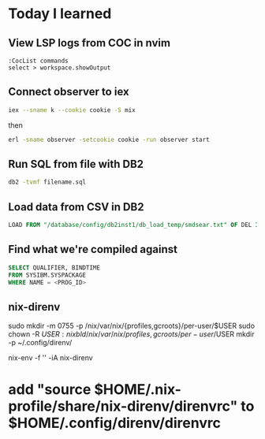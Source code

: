 # Today I learned

## View LSP logs from COC in nvim

```
:CocList commands
select > workspace.showOutput
```

## Connect observer to iex

```sh
iex --sname k --cookie cookie -S mix
```

then

```sh
erl -sname observer -setcookie cookie -run observer start
```

## Run SQL from file with DB2

```sh
db2 -tvmf filename.sql
```

## Load data from CSV in DB2

```sql
LOAD FROM "/database/config/db2inst1/db_load_temp/smdsear.txt" OF DEL INSERT INTO TMDSEAR
```

## Find what we're compiled against

```sql
SELECT QUALIFIER, BINDTIME
FROM SYSIBM.SYSPACKAGE
WHERE NAME = <PROG_ID>
```

## nix-direnv

sudo mkdir -m 0755 -p /nix/var/nix/{profiles,gcroots}/per-user/$USER
sudo chown -R $USER:nixbld /nix/var/nix/{profiles,gcroots}/per-user/$USER
mkdir -p ~/.config/direnv/

nix-env -f '<nixpkgs>' -iA nix-direnv
# add "source $HOME/.nix-profile/share/nix-direnv/direnvrc" to $HOME/.config/direnv/direnvrc
